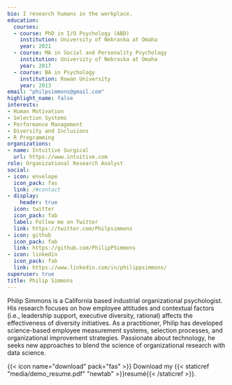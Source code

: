 ```yaml
---
bio: I research humans in the workplace.
education:
  courses:
  - course: PhD in I/O Psychology (ABD)
    institution: University of Nebraska at Omaha
    year: 2021
  - course: MA in Social and Personality Psychology
    institution: University of Nebraska at Omaha
    year: 2017
  - course: BA in Psychology
    institution: Rowan University
    year: 2013
email: "philpsimmons@gmail.com"
highlight_name: false
interests:
- Human Motivation
- Selection Systems
- Performance Management
- Diversity and Inclusions
- R Programming
organizations:
- name: Intuitive Surgical
  url: https://www.intuitive.com
role: Organizational Research Analyst
social:
- icon: envelope
  icon_pack: fas
  link: /#contact
- display:
    header: true
  icon: twitter
  icon_pack: fab
  label: Follow me on Twitter
  link: https://twitter.com/Philpsimmons
- icon: github
  icon_pack: fab
  link: https://github.com/PhilipPSimmons
- icon: linkedin
  icon_pack: fab
  link: https://www.linkedin.com/in/philippsimmons/
superuser: true
title: Philip Simmons
---
```


Philip Simmons is a California based industrial organizational psychologist. His research focuses on how employee attitudes and contextual factors (i.e., leadership support, executive diversity, rational) affects the effectiveness of diversity initiatives. As a practitioner, Philip has developed science-based employee measurement systems, selection processes, and organizational improvement strategies. Passionate about technology, he seeks new approaches to blend the science of organizational research with data science.


{{< icon name="download" pack="fas" >}} Download my {{< staticref "media/demo_resume.pdf" "newtab" >}}resumé{{< /staticref >}}.
